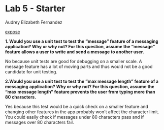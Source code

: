 # Lab 5 - Starter
Audrey Elizabeth Fernandez

[expose](https://audreyelizabethf.github.io/Lab5_Starter/expose.html)

**1.  Would you use a unit test to test the “message” feature of a messaging application? Why or why not? For this question, assume the “message” feature allows a user to write and send a message to another user.**

No because unit tests are good for debugging on a smaller scale. A message feature has a lot of moving parts and thus would not be a good candidate for unit testing.
  

**2.Would you use a unit test to test the “max message length” feature of a messaging application? Why or why not? For this question, assume the “max message length” feature prevents the user from typing more than 80 characters.**

Yes because this test would be a quick check on a smaller feature and changing other features in the app probably won't affect the character limit. You could easily check if messages under 80 characters pass and if messages over 80 characters fail.
 
